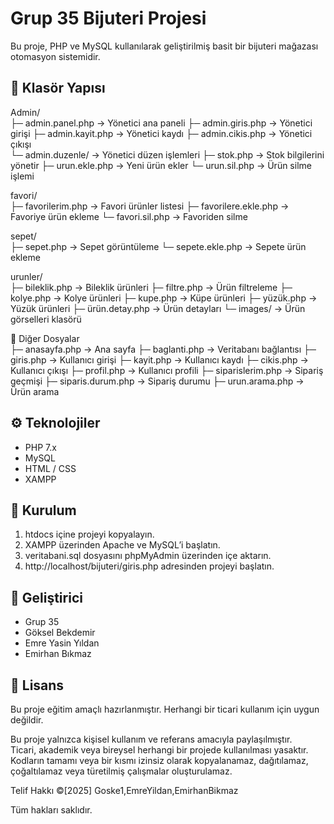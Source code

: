 # Grup 35 Bijuteri Projesi

Bu proje, PHP ve MySQL kullanılarak geliştirilmiş basit bir bijuteri mağazası otomasyon sistemidir.

## 📁 Klasör Yapısı
 Admin/  
    ├─ admin.panel.php      → Yönetici ana paneli 
    ├─ admin.giris.php     	→ Yönetici girişi 
    ├─ admin.kayit.php      → Yönetici kaydı 
    ├─ admin.cikis.php     	→ Yönetici çıkışı  
    └─ admin.duzenle/       → Yönetici düzen işlemleri 
        ├─ stok.php         → Stok bilgilerini yönetir 
        ├─ urun.ekle.php    → Yeni ürün ekler 
        └─ urun.sil.php     → Ürün silme işlemi 
        
 favori/  
    ├─ favorilerim.php      → Favori ürünler listesi 
    ├─ favorilere.ekle.php  → Favoriye ürün ekleme 
    └─ favori.sil.php       → Favoriden silme 
    
 sepet/  
    ├─ sepet.php            → Sepet görüntüleme 
    └─ sepete.ekle.php      → Sepete ürün ekleme 
    
 urunler/  
    ├─ bileklik.php         → Bileklik ürünleri 
    ├─ filtre.php           → Ürün filtreleme 
    ├─ kolye.php            → Kolye ürünleri 
    ├─ kupe.php             → Küpe ürünleri 
    ├─ yüzük.php            → Yüzük ürünleri 
    ├─ ürün.detay.php       → Ürün detayları 
    └─ images/              → Ürün görselleri klasörü 
    
📄 Diğer Dosyalar  
    ├─ anasayfa.php         → Ana sayfa 
    ├─ baglanti.php         → Veritabanı bağlantısı 
    ├─ giris.php            → Kullanıcı girişi 
    ├─ kayit.php            → Kullanıcı kaydı 
    ├─ cikis.php            → Kullanıcı çıkışı 
    ├─ profil.php           → Kullanıcı profili 
    ├─ siparislerim.php     → Sipariş geçmişi 
    ├─ siparis.durum.php    → Sipariş durumu 
    ├─ urun.arama.php		     → Ürün arama

## ⚙️ Teknolojiler

- PHP 7.x
- MySQL
- HTML / CSS
- XAMPP

## 🧪 Kurulum

1. htdocs içine projeyi kopyalayın.
2. XAMPP üzerinden Apache ve MySQL’i başlatın.
3. veritabani.sql dosyasını phpMyAdmin üzerinden içe aktarın.
4. http://localhost/bijuteri/giris.php adresinden projeyi başlatın.

## 👥 Geliştirici

- Grup 35
- Göksel Bekdemir
- Emre Yasin Yıldan
- Emirhan Bıkmaz

## 📄 Lisans

Bu proje eğitim amaçlı hazırlanmıştır. Herhangi bir ticari kullanım için uygun değildir.

Bu proje yalnızca kişisel kullanım ve referans amacıyla paylaşılmıştır.  
Ticari, akademik veya bireysel herhangi bir projede kullanılması yasaktır.  
Kodların tamamı veya bir kısmı izinsiz olarak kopyalanamaz, dağıtılamaz, çoğaltılamaz veya türetilmiş çalışmalar oluşturulamaz.

Telif Hakkı ©[2025] Goske1,EmreYildan,EmirhanBikmaz

Tüm hakları saklıdır.

